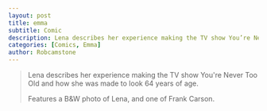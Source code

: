 ```yaml
---
layout: post
title: emma
subtitle: Comic
description: Lena describes her experience making the TV show You’re Never Too Old and how she was made to look 64 years of age.
categories: [Comics, Emma]
author: Robcamstone
---
```


> Lena describes her experience making the TV show You're Never Too Old and how she was made to look 64 years of age.
>
> Features a B&W photo of Lena, and one of Frank Carson.
